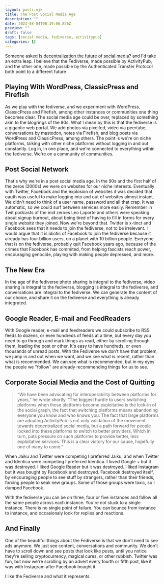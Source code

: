 ```yaml
---
layout: posts.njk
title: The Post Social Media Age
description: ""
date: 2023-08-04T08:19:06.856Z
preview: ""
draft: false 
tags: [social media, fediverse, activitypub]
categories: []
---
```


Someone asked [Is decentralization the future of social media?](https://www.engadget.com/is-decentralization-the-future-of-social-media-194554192.html) and I'd take an extra leap. I believe that the Fediverse, made possible by ActivityPub, and the other one, made possible by the Authenticated Transfer Protocol both point to a different future

## Playing With WordPress, ClassicPress and Firefish

As we play with the fediverse, and we experiment with WordPress, ClassicPress and Firefish, among other instances or communities one thing becomes clear. The social media age could be over, replaced by something akin to the blogrings of the 90s. What I mean by this is that the fediverse is a gigantic web portal. We add photos via pixelfed, video via peertube, conversations by mastodon, notes via Firefish, and blog posts via WordPress and ClassicPress, among others. The point is we're on niche platforms, talking with other niche platforms without logging in and out constantly. Log in, in one place, and we're connected to everything within the fediverse. We're on a community of communities.

## Post Social Network

That's why we're in a post social media age. In the 90s and the first half of the zeros (2000s) we were on websites for our niche interests. Eventually with Twitter, Facebook and the explosion of websites it was decided that oauth was useful to make logging into and out of websites almost instant. We didn't need to think of a user name, password and all that crap. It was automatic, so we could surf between services more easily.
Remember in Twit podcasts of the mid zeroes Leo Laporte and others were speaking about signup burnout, about being tired of having to fill in forms for every single website they joined.
Now we're beyond that. Twitter is x-tinct and Facebook sees that it needs to join the fediverse, not to be irrelevant. I would argue that it is idiotic of Facebook to join the fediverse because it already has four billion users, on a planet with 10 billion people. Everyone that is on the fediverse, probably quit Facebook years ago, because of the crimes that Facebook has commited, from helping fascists reach power, encouraging genocide, playing with making people depressed, and more.

## The New Era

In the age of the fediverse photo sharing is integral to the fediverse, video sharing is integral to the fediverse, blogging is integral to the fediverse, and conversations are integral to the fediverse. We can generate the content of our choice, and share it on the fediverse and everything is already integrated.

## Google Reader, E-mail and FeedReaders

With Google reader, e-mail and feedreaders we could subscribe to RSS feeds to dozens, or even hundreds of feeds at a time, but every day you need to go through and mark things as read, either by scrolling through them, loading the post or other. It's easy to have hundreds, or even thousands of unread posts. With the Fediverse we don't have that problem, we jump in and out when we want, and we see what is recent, rather than what is recommended. We can see what is recommended, but in my eyes the people we "follow" are already recommending things for us to see.

## Corporate Social Media and the Cost of Quitting

> “We have been advocating for interoperability between platforms for years,” he wrote shortly. “The biggest hurdle to users switching platforms when those platforms become exploitative is the lock-in of the social graph, the fact that switching platforms means abandoning everyone you know and who knows you. The fact that large platforms are adopting ActivityPub is not only validation of the movement towards decentralized social media, but a path forward for people locked into these platforms to switch to better providers. Which in turn, puts pressure on such platforms to provide better, less exploitative services. This is a clear victory for our cause, hopefully one of many to come.”

When Jaiku and Twitter were competing I preferred Jaiku, and when Twitter and Identica were competing I preferred Identica. I loved Google + but it was destroyed. I liked Google Reader but it was destroyed. I liked Instagram but it was bought by Facebook and destroyed. Facebook destroyed itself, by encouraging people to see stuff by strangers, rather than their friends, forcing people to seak new groups. Some of those groups were toxic, so I dumped Facebook. 

With the fediverse you can be on three, four or five instances and follow all the same people across each instance. You're not stuck to a single instance. There is no single point of failure. You can bounce from instance to instance, and occasionaly look for replies and reactions. 

## And Finally

One of the beautiful things about the Fediverse is that we don't need to see ads anymore. We just see content, conversations and community. We don't have to scroll down and see posts that look like posts, until you notice they're selling cryptocurrency, magical cures, or other rubbish. Twitter was fun, but now we're scrolling by an advert every fourth or fifth post, like it was with Instagram after Facebook bought it.

I like the Fediverse and what it represents.
